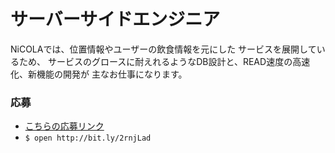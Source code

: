 # サーバーサイドエンジニア
NiCOLAでは、位置情報やユーザーの飲食情報を元にした
サービスを展開しているため、
サービスのグロースに耐えれるようなDB設計と、READ速度の高速化、新機能の開発が
主なお仕事になります。

### 応募
* [こちらの応募リンク](http://bit.ly/2rnjLad)
* ```$ open http://bit.ly/2rnjLad```
